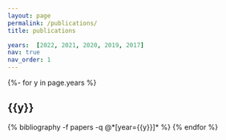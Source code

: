 ```yaml
---
layout: page
permalink: /publications/
title: publications

years:  [2022, 2021, 2020, 2019, 2017]
nav: true
nav_order: 1
---
```

<!-- add year for each paper
description:  publications by categories in reversed chronological order. generated by jekyll-scholar. -->
 
<!-- _pages/publications.md -->
<div class="publications">

{%- for y in page.years %}
  <h2 class="year">{{y}}</h2>
  {% bibliography -f papers -q @*[year={{y}}]* %}
{% endfor %}

</div>
